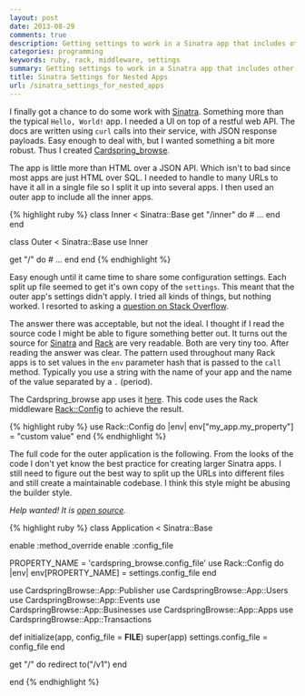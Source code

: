 ```yaml
---
layout: post
date: 2013-08-29
comments: true
description: Getting settings to work in a Sinatra app that includes other Sinatra apps can be done a lot easier than you think using the Rack::Config middleware.
categories: programming
keywords: ruby, rack, middleware, settings
summary: Getting settings to work in a Sinatra app that includes other Sinatra apps can be done a lot easier than you think using the Rack::Config middleware. I show how I created a Sinatra app with several nested Sinatra apps. And how I solved the issue with using a shared settings value from outer apps to the inner apps.
title: Sinatra Settings for Nested Apps
url: /sinatra_settings_for_nested_apps
---
```


I finally got a chance to do some work with [Sinatra][]. Something more than the typical `Hello, World!` app. I needed a UI on top of a restful web API. The docs are written using `curl` calls into their service, with JSON response payloads. Easy enough to deal with, but I wanted something a bit more robust. Thus I created [Cardspring_browse][].

The app is little more than HTML over a JSON API. Which isn't to bad since most apps are just HTML over SQL. I needed to handle to many URLs to have it all in a single file so I split it up into several apps. I then used an outer app to include all the inner apps.

{% highlight ruby %}
class Inner < Sinatra::Base
  get "/inner" do
    # ...
  end
end

class Outer < Sinatra::Base
  use Inner

  get "/" do
    # ...
  end
end
{% endhighlight %}

Easy enough until it came time to share some configuration settings.  Each split up file seemed to get it's own copy of the `settings`. This meant that the outer app's settings didn't apply. I tried all kinds of things, but nothing worked. I resorted to asking a [question on Stack Overflow][2].

The answer there was acceptable, but not the ideal. I thought if I read the source code I might be able to figure something better out. It turns out the source for [Sinatra][3] and [Rack][] are very readable. Both are very tiny too. After reading the answer was clear. The pattern used throughout many Rack apps is to set values in the `env` parameter hash that is passed to the `call` method. Typically you use a string with the name of your app and the name of the value separated by a `.` (period).

The Cardspring_browse app uses it [here][1]. This code uses the Rack middleware [Rack::Config][4] to achieve the result.

{% highlight ruby %}
use Rack::Config do |env|
  env["my_app.my_property"] = "custom value"
end
{% endhighlight %}

The full code for the outer application is the following. From the looks of the code I don't yet know the best practice for creating larger Sinatra apps. I still need to figure out the best way to split up the URLs into different files and still create a maintainable codebase. I think this style might be abusing the builder style.

*Help wanted! It is [open source][5].*

{% highlight ruby %}
class Application < Sinatra::Base

  enable :method_override
  enable :config_file

  PROPERTY_NAME = 'cardspring_browse.config_file'
  use Rack::Config do |env|
    env[PROPERTY_NAME] = settings.config_file
  end

  use CardspringBrowse::App::Publisher
  use CardspringBrowse::App::Users
  use CardspringBrowse::App::Events
  use CardspringBrowse::App::Businesses
  use CardspringBrowse::App::Apps
  use CardspringBrowse::App::Transactions

  def initialize(app, config_file = __FILE__)
    super(app)
    settings.config_file = config_file
  end

  get "/" do
    redirect to("/v1")
  end

end
{% endhighlight %}

[1]: https://github.com/jjasonclark/cardspring_browse/blob/intro_blog_post/lib/cardspring_browse/application.rb#L15-L18
[2]: http://stackoverflow.com/questions/18320823/sharing-yaml-config-files-between-sinatra-and-rails
[3]: http:github.com/sinatra/sinatra
[4]: https://github.com/rack/rack/blob/master/lib/rack/config.rb
[5]: https://github.com/jjasonclark/cardspring_browse/blob/intro_blog_post/LICENSE.txt
[sinatra]: http://sinatrarb.com
[cardspring_browse]: https://github.com/jjasonclark/cardspring_browse
[rack]: http://github.com/rack/rack
